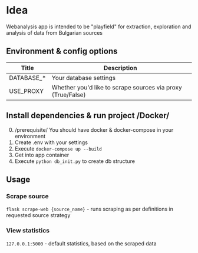# Idea
Webanalysis app is intended to be "playfield" for extraction, exploration and analysis of data from Bulgarian sources

## Environment & config options
| Title      | Description |
| ----------- | ----------- |
| DATABASE_*      | Your database settings       |
| USE_PROXY   | Whether you'd like to scrape sources via proxy (True/False)        |


## Install dependencies & run project /Docker/
0. /prerequisite/ You should have docker & docker-compose in your environment
1. Create .env with your settings
2. Execute `docker-compose up --build`
3. Get into app container
4. Execute `python db_init.py` to create db structure

## Usage
### Scrape source
`flask scrape-web {source_name}` - runs scraping as per definitions in requested source strategy

### View statistics
`127.0.0.1:5000` - default statistics, based on the scraped data
